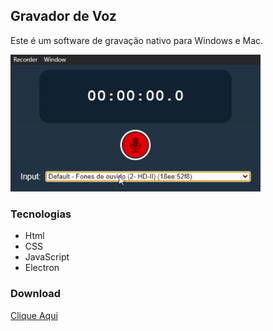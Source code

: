 ## Gravador de Voz

Este é um software de gravação nativo para Windows e Mac.

<img src = "./assets/toReadme/preview.gif" width = "400px">

### Tecnologias

- Html
- CSS
- JavaScript
- Electron

### Download

[Clique Aqui](https://drive.google.com/drive/folders/16kIgtDR1DAQlbjc5wK5yZSsc9pan2y8x?usp=sharing)
